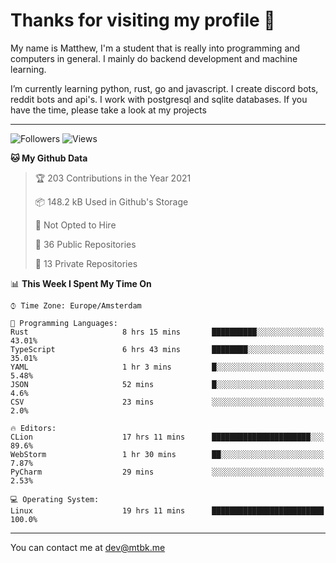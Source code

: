 # Thanks for visiting my profile 👋
My name is Matthew, I'm a student that is really into programming and computers in general. I mainly do backend development and machine learning.

I’m currently learning python, rust, go and javascript. I create discord bots, reddit bots and api's. I work with postgresql and sqlite databases. If you have the time, please take a look at my projects

---
![Followers](https://img.shields.io/github/followers/DankDumpster?style=social)
![Views](https://komarev.com/ghpvc/?username=DankDumpster&style=flat-square&color=green)
<!--START_SECTION:waka-->
**🐱 My Github Data** 

> 🏆 203 Contributions in the Year 2021
 > 
> 📦 148.2 kB Used in Github's Storage 
 > 
> 🚫 Not Opted to Hire
 > 
> 📜 36 Public Repositories 
 > 
> 🔑 13 Private Repositories  
 > 
📊 **This Week I Spent My Time On** 

```text
⌚︎ Time Zone: Europe/Amsterdam

💬 Programming Languages: 
Rust                     8 hrs 15 mins       ██████████░░░░░░░░░░░░░░░   43.01% 
TypeScript               6 hrs 43 mins       ████████░░░░░░░░░░░░░░░░░   35.01% 
YAML                     1 hr 3 mins         █░░░░░░░░░░░░░░░░░░░░░░░░   5.48% 
JSON                     52 mins             █░░░░░░░░░░░░░░░░░░░░░░░░   4.6% 
CSV                      23 mins             ░░░░░░░░░░░░░░░░░░░░░░░░░   2.0%

🔥 Editors: 
CLion                    17 hrs 11 mins      ██████████████████████░░░   89.6% 
WebStorm                 1 hr 30 mins        ██░░░░░░░░░░░░░░░░░░░░░░░   7.87% 
PyCharm                  29 mins             ░░░░░░░░░░░░░░░░░░░░░░░░░   2.53%

💻 Operating System: 
Linux                    19 hrs 11 mins      █████████████████████████   100.0%

```


<!--END_SECTION:waka-->
-------

You can contact me at dev@mtbk.me
